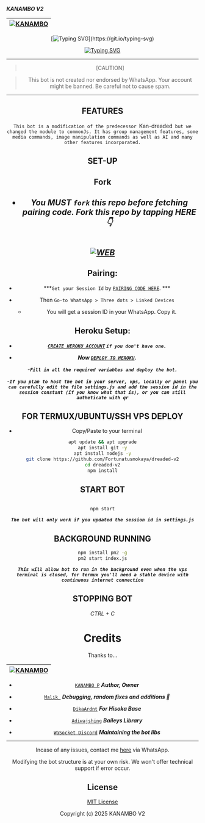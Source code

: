  ***KANAMBO V2***

<div align="center">

| [![KANAMBO](https://avatars.githubusercontent.com/u/106575586?v=4)](https://github.com/Kanambp)|
|----|


[![Typing SVG](https://readme-typing-svg.herokuapp.com?font=Rockstar-ExtraBold&size=30&pause=1000&color=0000FF&center=true&vCenter=true&width=500&height=60&lines=HOLLA+WELCOME+TO+THIS+REPO!)](https://git.io/typing-svg)

   [![Typing SVG](https://readme-typing-svg.herokuapp.com?font=Rockstar-ExtraBold&color=F33A6A&lines=FORK+AND+MAYBE+GIVE+US+A+STAR)](https://git.io/typing-svg)

---

> [CAUTION]

> This bot is not created nor endorsed by WhatsApp. Your account might be banned. Be careful not to cause spam.

---


## FEATURES
`This bot is a modification of the predecessor `Kan-dreaded` but we changed the module to commonJs. It has group management features, some media commands, image manipulation commands as well as AI and many other features incorporated.`

 
## SET-UP

## Fork

<h2 align="center">   

- ***You MUST `fork` this repo before fetching pairing code. Fork this repo by tapping  HERE 👇***

***<br>
<a href="https://github.com/Kanambp/Kan-dreaded"><img title="WEB" src="https://img.shields.io/badge/FORK *KANAMBO*-dreaded?color=black&style=for-the-badge&logo=stackshare"></a>
</br>***


## Pairing:


- ***`Get your Session Id` by  [`PAIRING CODE HERE`](https://kanambo-qr.onrender.com). ***



- Then `Go-to WhatsApp > Three dots > Linked Devices`
   - You will get a session ID in your WhatsApp. Copy it.

## Heroku Setup:

   - ***[`CREATE HEROKU ACCOUNT`](https://signup.heroku.com/) `if you don't have one.`***


- ***Now [`DEPLOY TO HEROKU`](https://dashboard.heroku.com/new?template=https://github.com/Kanambp/Kan-dreaded).***

-***`Fill in all the required variables and deploy the bot.`***

-***`If you plan to host the bot in your server, vps, locally or panel you can carefully edit the file settings.js and add the session id in the session constant (if you know what that is), or you can still autheticate with qr`***



## FOR TERMUX/UBUNTU/SSH VPS DEPLOY
- Copy/Paste to your terminal

```bash
apt update && apt upgrade
apt install git -y
apt install nodejs -y
git clone https://github.com/Fortunatusmokaya/dreaded-v2
cd dreaded-v2
npm install
```
## START BOT

```bash

npm start
```

 ***`The bot will only work if you updated the session id in settings.js`***

## BACKGROUND RUNNING

```bash
npm install pm2 -g
pm2 start index.js
```
 ***`This will allow bot to run in the background even when the vps terminal is closed, for termux you'll need a stable device with continuous internet connection`***

## STOPPING BOT

_CTRL + C_





# Credits

Thanks to...

<div align="center">

|  [![KANAMBO](https://avatars.githubusercontent.com/u/106575586?v=4)](https://github.com/Kanambp)|
|----|
* [`KANAMBO P`](https://github.com/Kanambp) ***Author, Owner***


* [`Malik `](https://github.com/darkLo1rd) ***Debugging, random fixes and additions 🌱***
* [`DikaArdnt`](https://github.com/DikaArdnt) ***For Hisoka Base***
* [`Adiwajshing`](https://github.com/WhiskeySockets/Baileys) ***Baileys Library***
* [`WaSocket Discord`](https://discord.gg/WeJM5FP9GG) ***Maintaining the bot libs***



---



Incase of any issues, contact me  [here](https://wa.me/+254114148625) via WhatsApp.

Modifying the bot structure is at your own risk. We won't offer technical support if error occur.


## License

[MIT License](https://github.com/Kanambp/Kan-dreaded/blob/main/LICENSE)

Copyright (c) 2025 KANAMBO V2



